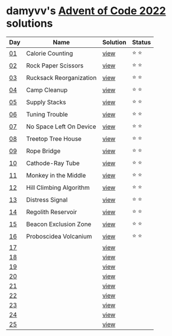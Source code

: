 # damyvv's [Advent of Code 2022](https://adventofcode.com/2022) solutions

|Day|Name|Solution|Status|
|---|---|---|---|
|[01](https://adventofcode.com/2022/day/1)|Calorie Counting|[view](solutions/day01.rb)|⭐ ⭐|
|[02](https://adventofcode.com/2022/day/2)|Rock Paper Scissors|[view](solutions/day02.rb)|⭐ ⭐|
|[03](https://adventofcode.com/2022/day/3)|Rucksack Reorganization|[view](solutions/day03.rb)|⭐ ⭐|
|[04](https://adventofcode.com/2022/day/4)|Camp Cleanup|[view](solutions/day04.rb)|⭐ ⭐|
|[05](https://adventofcode.com/2022/day/5)|Supply Stacks|[view](solutions/day05.rb)|⭐ ⭐|
|[06](https://adventofcode.com/2022/day/6)|Tuning Trouble|[view](solutions/day06.rb)|⭐ ⭐|
|[07](https://adventofcode.com/2022/day/7)|No Space Left On Device|[view](solutions/day07.rb)|⭐ ⭐|
|[08](https://adventofcode.com/2022/day/8)|Treetop Tree House|[view](solutions/day08.rb)|⭐ ⭐|
|[09](https://adventofcode.com/2022/day/9)|Rope Bridge|[view](solutions/day09.rb)|⭐ ⭐|
|[10](https://adventofcode.com/2022/day/10)|Cathode-Ray Tube|[view](solutions/day10.rb)|⭐ ⭐|
|[11](https://adventofcode.com/2022/day/11)|Monkey in the Middle|[view](solutions/day11.rb)|⭐ ⭐|
|[12](https://adventofcode.com/2022/day/12)|Hill Climbing Algorithm|[view](solutions/day12.rb)|⭐ ⭐|
|[13](https://adventofcode.com/2022/day/13)|Distress Signal|[view](solutions/day13.rb)|⭐ ⭐|
|[14](https://adventofcode.com/2022/day/14)|Regolith Reservoir|[view](solutions/day14.rb)|⭐ ⭐|
|[15](https://adventofcode.com/2022/day/15)|Beacon Exclusion Zone|[view](solutions/day15.rb)|⭐ ⭐|
|[16](https://adventofcode.com/2022/day/16)|Proboscidea Volcanium|[view](solutions/day16.rb)|⭐ ⭐|
|[17](https://adventofcode.com/2022/day/17)||[view](solutions/day17.rb)||
|[18](https://adventofcode.com/2022/day/18)||[view](solutions/day18.rb)||
|[19](https://adventofcode.com/2022/day/19)||[view](solutions/day19.rb)||
|[20](https://adventofcode.com/2022/day/20)||[view](solutions/day20.rb)||
|[21](https://adventofcode.com/2022/day/21)||[view](solutions/day21.rb)||
|[22](https://adventofcode.com/2022/day/22)||[view](solutions/day22.rb)||
|[23](https://adventofcode.com/2022/day/23)||[view](solutions/day23.rb)||
|[24](https://adventofcode.com/2022/day/24)||[view](solutions/day24.rb)||
|[25](https://adventofcode.com/2022/day/25)||[view](solutions/day25.rb)||
